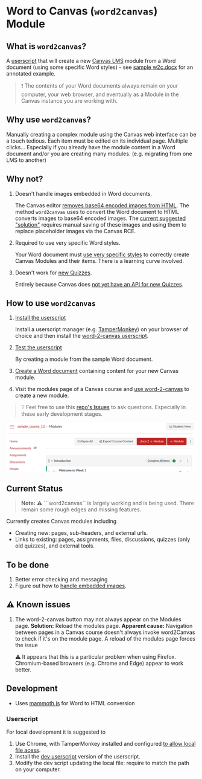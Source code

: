 # Word to Canvas (```word2canvas```) Module

## What is ```word2canvas```?

A [userscript](https://en.wikipedia.org/wiki/User_script) that will create a new [Canvas LMS](https://www.instructure.com/en-au/canvas) module from a Word document (using some specific Word styles) - see [sample w2c.docx](sample%20w2c.docx) for an annotated example.

> :exclamation: The contents of your Word documents always remain on your computer, your web browser, and eventually as a Module in the Canvas instance you are working with.

## Why use ```word2canvas```?

Manually creating a complex module using the Canvas web interface can be a touch tedious. Each item must be edited on its individual page. Multiple clicks... Especially if you already have the module content in a Word document and/or you are creating many modules. (e.g. migrating from one LMS to another)

## Why not?

1. Doesn't handle images embedded in Word documents.

   The Canvas editor [removes base64 encoded images from HTML](https://community.canvaslms.com/t5/Canvas-Question-Forum/base64-Images-Not-Displaying-in-Course-Pages/td-p/464739). The method ```word2canvas``` uses to convert the Word document to HTML converts images to base64 encoded images. The [current suggested "solution"](https://djplaner.github.io/word-to-canvas-module/walk-throughs/html-check/#base64-images) requires manual saving of these images and using them to replace placeholder images via the Canvas RCE. 

2. Required to use very specific Word styles.

   Your Word document must [use very specific styles](https://github.com/djplaner/word-to-canvas-module/blob/main/docs/create.md#summary-word-2-canvas-styles-and-their-purpose) to correctly create Canvas Modules and their items. There is a learning curve involved.

2. Doesn't work for [new Quizzes](https://community.canvaslms.com/t5/Canvas-Question-Forum/QUIZZES-NEXT-API/m-p/140850/highlight/true#M56387).

   Entirely because Canvas does [not yet have an API for new Quizzes](https://community.canvaslms.com/t5/Canvas-Question-Forum/QUIZZES-NEXT-API/m-p/140850/highlight/true#M56387).


## How to use ```word2canvas```

1. [Install the userscript](docs/getting-started/install.md) 

   Install a userscript manager (e.g. [TamperMonkey](https://www.tampermonkey.net/)) on your browser of choice and then install the [word-2-canvas userscript](https://github.com/djplaner/word-to-canvas-module/raw/main/release/word2canvas.user.js).

2. [Test the userscript](./docs/test.md)

   By creating a module from the sample Word document.

3. [Create a Word document](./docs/create.md) containing content for your new Canvas module.  
4. Visit the modules page of a Canvas course and [use word-2-canvas](docs/getting-started/use.md) to create a new module.

> :grey_question: Feel free to use this [repo's Issues](https://github.com/djplaner/word-to-canvas-module/issues) to ask questions. Especially in these early development stages.

![Canvas modules page with the word-2-canvas button added](docs/images/w2c-btn-modules-page.png)

## Current Status

> **Note:** :warning: ```word2canvas`` is largely working and is being used. There remain some rough edges and missing features.

Currently creates Canvas modules including
- Creating new: pages, sub-headers, and external urls.
- Links to existing: pages, assignments, files, discussions, quizzes (only old quizzes), and external tools.

## To be done

1. Better error checking and messaging
3. Figure out how to [handle embedded images](https://github.com/djplaner/word-to-canvas-module/issues/28).

## :warning: Known issues

1. The word-2-canvas button may not always appear on the Modules page.
   **Solution:** Reload the modules page. **Apparent cause:** Navigation between pages in a Canvas course doesn't always invoke word2Canvas to check if it's on the module page. A reload of the modules page forces the issue

   :warning: It appears that this is a particular problem when using Firefox. Chromium-based browsers (e.g. Chrome and Edge) appear to work better.

## Development

- Uses [mammoth.js](https://github.com/mwilliamson/mammoth.js/) for Word to HTML conversion

### Userscript

For local development it is suggested to

1. Use Chrome, with TamperMonkey installed and configured [to allow local file acess](https://www.tampermonkey.net/faq.php#Q204).
2. Install the [dev userscript](raw/main/dist/devWord2Canvas.user.js) version of the userscript.
3. Modify the dev script updating the local file: require to match the path on your computer.
